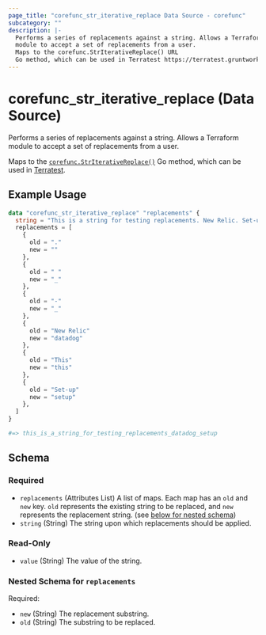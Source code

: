 ```yaml
---
page_title: "corefunc_str_iterative_replace Data Source - corefunc"
subcategory: ""
description: |-
  Performs a series of replacements against a string. Allows a Terraform
  module to accept a set of replacements from a user.
  Maps to the corefunc.StrIterativeReplace() URL
  Go method, which can be used in Terratest https://terratest.gruntwork.io.
---
```


# corefunc_str_iterative_replace (Data Source)

Performs a series of replacements against a string. Allows a Terraform
module to accept a set of replacements from a user.

Maps to the [`corefunc.StrIterativeReplace()`](URL)
Go method, which can be used in [Terratest](https://terratest.gruntwork.io).

## Example Usage

```terraform
data "corefunc_str_iterative_replace" "replacements" {
  string = "This is a string for testing replacements. New Relic. Set-up."
  replacements = [
    {
      old = "."
      new = ""
    },
    {
      old = " "
      new = "_"
    },
    {
      old = "-"
      new = "_"
    },
    {
      old = "New Relic"
      new = "datadog"
    },
    {
      old = "This"
      new = "this"
    },
    {
      old = "Set-up"
      new = "setup"
    },
  ]
}

#=> this_is_a_string_for_testing_replacements_datadog_setup
```

<!-- schema generated by tfplugindocs -->
## Schema

### Required

* `replacements` (Attributes List) A list of maps. Each map has an `old` and `new` key. `old` represents the existing string to be replaced, and `new` represents the replacement string. (see [below for nested schema](#nestedatt--replacements))
* `string` (String) The string upon which replacements should be applied.

### Read-Only

* `value` (String) The value of the string.

<a id="nestedatt--replacements"></a>

### Nested Schema for `replacements`

Required:

* `new` (String) The replacement substring.
* `old` (String) The substring to be replaced.

<!-- Preview the provider docs with the Terraform registry provider docs preview tool: https://registry.terraform.io/tools/doc-preview -->
